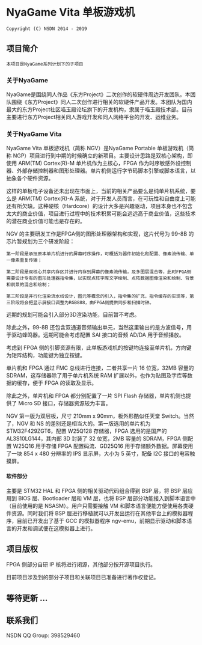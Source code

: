 # NyaGame Vita 单板游戏机

`Copyright (C) NSDN 2014 - 2019`

## 项目简介

`本项目是NyaGame系列计划下的子项目`

### 关于NyaGame

NyaGame是围绕同人作品《东方Project》二次创作的软硬件周边开发团队。本团队围绕《东方Project》同人二次创作进行相关的软硬件产品开发。本团队为国内最大的东方Project社区喵玉殿论坛旗下的开发机构，隶属于喵玉殿技术部。目前主要进行东方Project相关同人游戏开发和同人网络平台的开发、运维业务。

### 关于NyaGame Vita

NyaGame Vita 单板游戏机（简称 NGV）是NyaGame Portable 单板游戏机（简称 NGP）项目进行到中期的时候确立的新项目。主要设计思路是双核心架构，即使用 ARM(TM) Cortex(R)-M 单片机作为主核心，FPGA 作为时序敏感外设控制器、外部存储控制器和图形处理器。单片机侧运行字节码脚本引擎或脚本语言，以抽象各个硬件资源。

这样的单板电子设备还未出现在市面上，当前的相关产品要么是纯单片机系统，要么是 ARM(TM) Cortex(R)-A 系统，对于开发人员而言，在可玩性和自由度上可能还有所欠缺。这种硬核（Hardcore）的设计大多是兴趣驱动，项目本身也不包含太大的商业价值，项目进行过程中的技术积累可能会远远高于商业价值，这些技术的潜在商业价值可能也是存在的。

NGV 的主要研发工作是FPGA侧的图形处理器架构和实现，这片代号为 99-8B 的芯片暂规划为三个研发阶段：

    第一阶段是承担原本单片机进行的屏幕时序操作，可概括为器件初始化和配置、像素流传输、单一像素重复传输；
    
    第二阶段是双核心共享内存区并进行内存到屏幕的像素流传输，及多图层混合等，此时FPGA侧需要设计专有的图形处理器指令集，以实现点阵字库文字绘制、点阵数据图像渲染和绘制、背景和前景的混合和绘制；  
    
    第三阶段是并行化渲染流水线设计，图元等概念的引入，指令集的扩充，指令缓存的实现等，第三阶段将会把显示屏接口调整为RGB888，由FPGA侧提供同步和扫描时钟。
    
远期的规划可能会引入部分3D渲染功能，目前暂不考虑。

除此之外，99-8B 还包含双通道音频输出单元，当然这里输出的是方波信号，用于驱动蜂鸣器。远期可能会考虑配置 SAI 接口的音频 AD/DA 用于音频播放。

考虑到 FPGA 侧的引脚资源有限，此单板游戏机的按键均连接至单片机，方向键为矩阵结构，功能键为独立按键。

单片机和 FPGA 通过 FMC 总线进行连接，二者共享一片 16 位宽，32MB 容量的 SDRAM，这存储器除了用于单片机系统 RAM 扩展以外，也作为贴图及字库等数据的缓存，便于 FPGA 的读取及显示。

除此之外，单片机和 FPGA 都分别配置了一片 SPI Flash 存储器，单片机侧也提供了 Micro SD 接口，存储器资源较为丰富。

NGV 第一版为双层板，尺寸 210mm x 90mm，板外形酷似任天堂 Switch。当然了，NGV 和 NS 的差别还是相当大的。第一版选用的单片机为 STM32F429ZGT6，配置 W25Q128 存储器，FPGA 选用的是国产的 AL3S10LG144，其内部 3D 封装了 32 位宽，2MB 容量的 SDRAM，FPGA 侧配置 W25Q16 用于存储 FPGA 配置码流、GD25Q16 用于存储额外数据。屏幕使用了一块 854 x 480 分辨率的 IPS 显示屏，大小为 5 英寸，配备 I2C 接口的电容触摸屏。

#### 软件部分

主要是 STM32 HAL 和 FPGA 侧的相关驱动代码组合得到 BSP 层，将 BSP 层应用到 BIOS 层、Bootloader 层和 VM 层，也将 BSP 层部分功能接入到脚本语言中（目前使用的是 NSASM）。用户只需要接触 VM 和脚本语言便能方便使用各类硬件资源。同时我们将 BSP 层进行移植就可以开发出运行在其他平台上的模拟器程序，目前已开发出了基于 GCC 的模拟器程序 ngv-emu，前期显示驱动和脚本语言的开发和调试便在这模拟器上进行。

## 项目版权

FPGA 侧部分自研 IP 核将进行闭源，其他部分按开源项目执行。

目前项目涉及到的部分子项目和关联项目已准备进行著作权登记。

## 等待更新 ...

## 联系我们

NSDN QQ Group: 398529460
